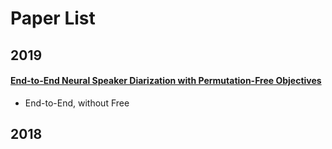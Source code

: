 

# Paper List





## 2019



#### [End-to-End Neural Speaker Diarization with Permutation-Free Objectives](https://www.isca-speech.org/archive/interspeech_2019/fujita19_interspeech.html) 

- End-to-End, without Free













## 2018

